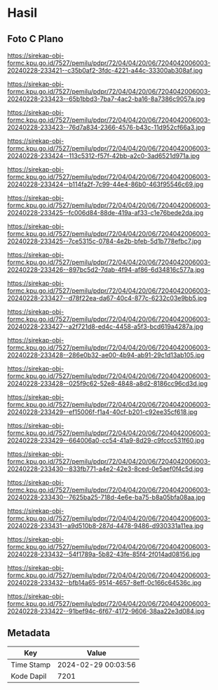 # Hasil

## Foto C Plano

https://sirekap-obj-formc.kpu.go.id/7527/pemilu/pdpr/72/04/04/20/06/7204042006003-20240228-233421--c35b0af2-3fdc-4221-a44c-33300ab308af.jpg

https://sirekap-obj-formc.kpu.go.id/7527/pemilu/pdpr/72/04/04/20/06/7204042006003-20240228-233423--65b1bbd3-7ba7-4ac2-ba16-8a7386c9057a.jpg

https://sirekap-obj-formc.kpu.go.id/7527/pemilu/pdpr/72/04/04/20/06/7204042006003-20240228-233423--76d7a834-2366-4576-b43c-11d952cf66a3.jpg

https://sirekap-obj-formc.kpu.go.id/7527/pemilu/pdpr/72/04/04/20/06/7204042006003-20240228-233424--113c5312-f57f-42bb-a2c0-3ad6521d971a.jpg

https://sirekap-obj-formc.kpu.go.id/7527/pemilu/pdpr/72/04/04/20/06/7204042006003-20240228-233424--b114fa2f-7c99-44e4-86b0-463f95546c69.jpg

https://sirekap-obj-formc.kpu.go.id/7527/pemilu/pdpr/72/04/04/20/06/7204042006003-20240228-233425--fc006d84-88de-419a-af33-c1e76bede2da.jpg

https://sirekap-obj-formc.kpu.go.id/7527/pemilu/pdpr/72/04/04/20/06/7204042006003-20240228-233425--7ce5315c-0784-4e2b-bfeb-5d1b778efbc7.jpg

https://sirekap-obj-formc.kpu.go.id/7527/pemilu/pdpr/72/04/04/20/06/7204042006003-20240228-233426--897bc5d2-7dab-4f94-af86-6d34816c577a.jpg

https://sirekap-obj-formc.kpu.go.id/7527/pemilu/pdpr/72/04/04/20/06/7204042006003-20240228-233427--d78f22ea-da67-40c4-877c-6232c03e9bb5.jpg

https://sirekap-obj-formc.kpu.go.id/7527/pemilu/pdpr/72/04/04/20/06/7204042006003-20240228-233427--a2f721d8-ed4c-4458-a5f3-bcd619a4287a.jpg

https://sirekap-obj-formc.kpu.go.id/7527/pemilu/pdpr/72/04/04/20/06/7204042006003-20240228-233428--286e0b32-ae00-4b94-ab91-29c1d13ab105.jpg

https://sirekap-obj-formc.kpu.go.id/7527/pemilu/pdpr/72/04/04/20/06/7204042006003-20240228-233428--025f9c62-52e8-4848-a8d2-8186cc96cd3d.jpg

https://sirekap-obj-formc.kpu.go.id/7527/pemilu/pdpr/72/04/04/20/06/7204042006003-20240228-233429--ef15006f-f1a4-40cf-b201-c92ee35cf618.jpg

https://sirekap-obj-formc.kpu.go.id/7527/pemilu/pdpr/72/04/04/20/06/7204042006003-20240228-233429--664006a0-cc54-41a9-8d29-c9fccc531f60.jpg

https://sirekap-obj-formc.kpu.go.id/7527/pemilu/pdpr/72/04/04/20/06/7204042006003-20240228-233430--833fb771-a4e2-42e3-8ced-0e5aef0f4c5d.jpg

https://sirekap-obj-formc.kpu.go.id/7527/pemilu/pdpr/72/04/04/20/06/7204042006003-20240228-233430--7625ba25-718d-4e6e-ba75-b8a05bfa08aa.jpg

https://sirekap-obj-formc.kpu.go.id/7527/pemilu/pdpr/72/04/04/20/06/7204042006003-20240228-233431--a9d510b8-287d-4478-9486-d930331a11ea.jpg

https://sirekap-obj-formc.kpu.go.id/7527/pemilu/pdpr/72/04/04/20/06/7204042006003-20240228-233432--54f1789a-5b82-43fe-85f4-2f014ad08156.jpg

https://sirekap-obj-formc.kpu.go.id/7527/pemilu/pdpr/72/04/04/20/06/7204042006003-20240228-233432--bfb14a65-9514-4657-8eff-0c166c64536c.jpg

https://sirekap-obj-formc.kpu.go.id/7527/pemilu/pdpr/72/04/04/20/06/7204042006003-20240228-233422--91bef94c-6f67-4172-9606-38aa22e3d084.jpg


## Metadata

| Key        | Value               |
| ---------- | ------------------- |
| Time Stamp | 2024-02-29 00:03:56 |
| Kode Dapil | 7201                |



